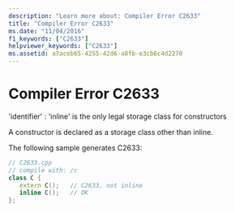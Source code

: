 ```yaml
---
description: "Learn more about: Compiler Error C2633"
title: "Compiler Error C2633"
ms.date: "11/04/2016"
f1_keywords: ["C2633"]
helpviewer_keywords: ["C2633"]
ms.assetid: a7aceb65-4255-42d6-a8fb-e3cb6c4d2270
---
```

# Compiler Error C2633

'identifier' : 'inline' is the only legal storage class for constructors

A constructor is declared as a storage class other than inline.

The following sample generates C2633:

```cpp
// C2633.cpp
// compile with: /c
class C {
   extern C();   // C2633, not inline
   inline C();   // OK
};
```
